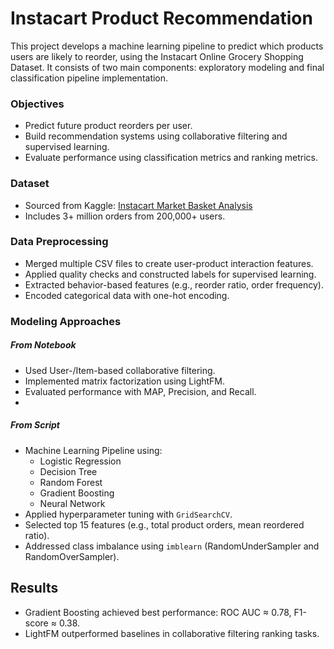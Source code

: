 # Instacart Product Recommendation

This project develops a machine learning pipeline to predict which products users are likely to reorder, using the Instacart Online Grocery Shopping Dataset. It consists of two main components: exploratory modeling and final classification pipeline implementation.

### Objectives

- Predict future product reorders per user.
- Build recommendation systems using collaborative filtering and supervised learning.
- Evaluate performance using classification metrics and ranking metrics.

### Dataset

- Sourced from Kaggle: [Instacart Market Basket Analysis](https://www.kaggle.com/c/instacart-market-basket-analysis/data)
- Includes 3+ million orders from 200,000+ users.

### Data Preprocessing

- Merged multiple CSV files to create user-product interaction features.
- Applied quality checks and constructed labels for supervised learning.
- Extracted behavior-based features (e.g., reorder ratio, order frequency).
- Encoded categorical data with one-hot encoding.

###  Modeling Approaches

##### From Notebook

- Used User-/Item-based collaborative filtering.
- Implemented matrix factorization using LightFM.
- Evaluated performance with MAP, Precision, and Recall.
- 
##### From Script

- Machine Learning Pipeline using:
  - Logistic Regression
  - Decision Tree
  - Random Forest
  - Gradient Boosting
  - Neural Network
- Applied hyperparameter tuning with `GridSearchCV`.
- Selected top 15 features (e.g., total product orders, mean reordered ratio).
- Addressed class imbalance using `imblearn` (RandomUnderSampler and RandomOverSampler).

## Results

- Gradient Boosting achieved best performance: ROC AUC ≈ 0.78, F1-score ≈ 0.38.
- LightFM outperformed baselines in collaborative filtering ranking tasks.
